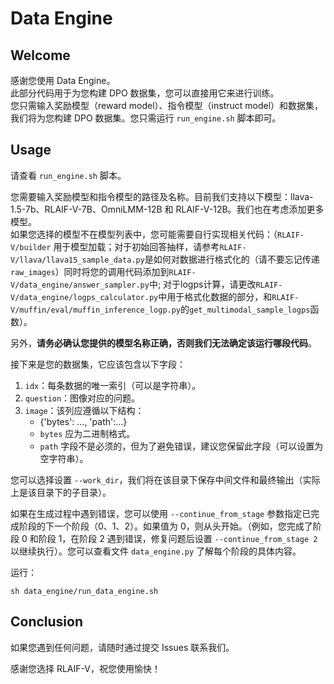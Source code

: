# Data Engine

## Welcome
感谢您使用 Data Engine。  
此部分代码用于为您构建 DPO 数据集，您可以直接用它来进行训练。  
您只需输入奖励模型（reward model）、指令模型（instruct model）和数据集，我们将为您构建 DPO 数据集。您只需运行 `run_engine.sh` 脚本即可。

## Usage
请查看 `run_engine.sh` 脚本。

您需要输入奖励模型和指令模型的路径及名称。目前我们支持以下模型：llava-1.5-7b、RLAIF-V-7B、OmniLMM-12B 和 RLAIF-V-12B。我们也在考虑添加更多模型。\
如果您选择的模型不在模型列表中，您可能需要自行实现相关代码：（`RLAIF-V/builder` 用于模型加载；对于初始回答抽样，请参考`RLAIF-V/llava/llava15_sample_data.py`是如何对数据进行格式化的（请不要忘记传递`raw_images`）同时将您的调用代码添加到`RLAIF-V/data_engine/answer_sampler.py`中; 对于logps计算，请更改`RLAIF-V/data_engine/logps_calculator.py`中用于格式化数据的部分，和`RLAIF-V/muffin/eval/muffin_inference_logp.py`的`get_multimodal_sample_logps`函数）。

另外，**请务必确认您提供的模型名称正确，否则我们无法确定该运行哪段代码**。

接下来是您的数据集，它应该包含以下字段：
1. `idx`：每条数据的唯一索引（可以是字符串）。
2. `question`：图像对应的问题。
3. `image`：该列应遵循以下结构：
   - {'bytes': ..., 'path':...}
   - `bytes` 应为二进制格式。
   - `path` 字段不是必须的，但为了避免错误，建议您保留此字段（可以设置为空字符串）。

您可以选择设置 `--work_dir`，我们将在该目录下保存中间文件和最终输出（实际上是该目录下的子目录）。

如果在生成过程中遇到错误，您可以使用 `--continue_from_stage` 参数指定已完成阶段的下一个阶段（0、1、2）。如果值为 0，则从头开始。（例如，您完成了阶段 0 和阶段 1，在阶段 2 遇到错误，修复问题后设置 `--continue_from_stage 2` 以继续执行）。您可以查看文件 `data_engine.py` 了解每个阶段的具体内容。

运行：
```shell
sh data_engine/run_data_engine.sh
```

## Conclusion
如果您遇到任何问题，请随时通过提交 Issues 联系我们。

感谢您选择 RLAIF-V，祝您使用愉快！
